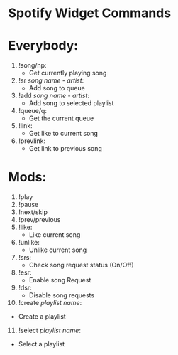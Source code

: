 # Spotify Widget Commands

# Everybody:
1. !song/np:
   - Get currently playing song
2. !sr *song name* - *artist*:
   - Add song to queue
3. !add *song name* - *artist*:
    - Add song to selected playlist
4. !queue/q:
   - Get the current queue
5. !link:
   - Get like to current song
6. !prevlink:
    - Get link to previous song


# Mods:
1. !play
2. !pause
3. !next/skip
4. !prev/previous
5. !like:
   - Like current song
6. !unlike:
   - Unlike current song
7. !srs:
   - Check song request status (On/Off)
8. !esr:
   - Enable song Request
9. !dsr:
   - Disable song requests
10. !create *playlist name*:
   - Create a playlist
11. !select *playlist name*:
   - Select a playlist


